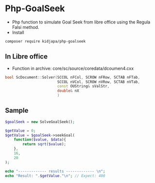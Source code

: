 # Php-GoalSeek

- Php function to simulate Goal Seek from libre office using the Regula Falsi method.
- Install
 ```bash
 composer require kidjapa/php-goalseek
 ```


## In Libre office

- Function in archive: core/sc/source/coredata/dcoumen4.cxx

```c++
bool ScDocument::Solver(SCCOL nFCol, SCROW nFRow, SCTAB nFTab,
                        SCCOL nVCol, SCROW nVRow, SCTAB nVTab,
                        const OUString& sValStr, 
                        double& nX
                        )
```

## Sample

```php
$goalSeek = new SolveGoalSeek();

$getValue = 0;
$getValue = $goalSeek->seekGoal(
    function($value, $data){
        return sqrt($value);
    },
    16,
    20
);

echo "------------- results ------------- \n";
echo "Result: ".$getValue."\n"; // Expect: 400
```
